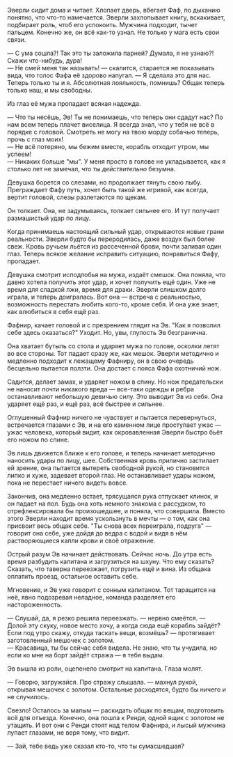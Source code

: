 Эверли сидит дома и читает. Хлопает дверь, вбегает Фаф, по дыханию понятно, что что-то намечается. Эверли захлопывает книгу, вскакивает, подбирает роль, чтоб его успокоить. Мужчина подходит, тычет пальцем. Конечно же, он всё как-то узнал. Не только у мага есть свои связи.

— С ума сошла?! Так это ты заложила парней? Думала, я не узнаю?! Скажи что-нибудь, дура!  
— Не смей меня так называть! — скалится, старается не показывать вида, что голос Фафа её здорово напугал. — Я сделала это для нас. Теперь только ты и я. Абсолютная лояльность, помнишь? Общак теперь только наш, и мы свободны.

Из глаз её мужа пропадает всякая надежда.

— Что ты несёшь, Эв! Ты не понимаешь, что теперь они сдадут нас? По нам всем теперь плачет виселица. Я всегда знал, что у тебя не всё в порядке с головой. Смотреть не могу на твою морду собачью теперь, прочь с глаз моих!  
— Не всё потеряно, мы бежим вместе, корабль отходит утром, мы успеем!  
— Никаких больше "мы". У меня просто в голове не укладывается, как я столько лет не замечал, что ты _действительно_ безумна.

Девушка борется со слезами, но продолжает тянуть свою лыбу. Преграждает Фафу путь, хочет быть такой же игривой, как всегда, вертит головой, слезы разлетаются по щекам.

Он толкает. Она, не задумываясь, толкает сильнее его. И тут получает размашистый удар по лицу.

Когда принимаешь настоящий сильный удар, открываются новые грани реальности. Эверли будто бы переродилась, даже воздух был более свеж. Кровь ручьем льётся из рассеченной брови, почти заливая один глаз. Теперь всякое желание исправить ситуацию, понравиться Фафу, пропадает.

Девушка смотрит исподлобья на мужа, издаёт смешок. Она поняла, что давно хотела получить этот удар, и хочет получить ещё один. Уже не время для сладкой лжи, время для драки. Эверли слишком долго играла, и теперь доигралась. Вот она — встреча с реальностью, возможность перестать любить кого-то, кроме себя. И она уже знает, как влюбиться в себя ещё раз.

Фафнир, качает головой и с презрением глядит на Эв. "Как я позволил себе здесь оказаться?" Уходит. Но, увы, глупость Эв безгранична.

Она хватает бутыль со стола и ударяет мужа по голове, осколки летят во все стороны. Тот падает сразу же, как мешок. Эверли методично и медленно подходит к лежащему Фафниру, он в свою очередь бесцельно пытается ползти. Она достает с пояса Фафа охотничий нож.

Садится, делает замах, и ударяет ножом в спину. Но нож предательски не наносит почти никакого вреда — все-таки одежды и ребра останавливают небольшую девичью силу. Это выводит Эв из себя. Она ударяет ещё раз, и ещё раз, всё быстрее и сильнее.

Оглушенный Фафнир ничего не чувствует и пытается перевернуться, встречается глазами с Эв, и на его каменном лице проступает ужас — ужас человека, который видит, как окровавленная Эверли быстро бьёт его ножом по спине.

Эв лишь движется ближе к его голове, и теперь начинает методично наносить удары по лицу, шее. Собственная кровь прилично застилает ей зрение, она пытается вытереть свободной рукой, но становится липко и хуже, задевает второй глаз. Не останавливает удары ножом, пока не перестает ничего видеть вовсе.

Закончив, она медленно встает, трясущаяся рука отпускает клинок, и он падает на пол. Будь она хоть немного знакома с рассудком, то отрефлексировала бы произошедшее, и поняла, что совершила. Вместо этого Эверли находит время ускользнуть в мечты — о том, как она присвоит весь общак себе. "Ты снова всех переиграла, подруга" — говорит она себе, уже дойдя до ведра с водой и видя в нём растворяющиеся капли крови и своё отражение.

Острый разум Эв начинает действовать. Сейчас ночь. До утра есть время разбудить капитана и загрузиться на шхуну. Что ему сказать? Сказать, что таверна переезжает, погрузить ещё и вина. Из общака оплатить проезд, остальное оставить себе.

Мгновение, и Эв уже говорит с сонным капитаном. Тот таращится на неё, явно подозревая неладное, команда разделяет его настороженность.

— Слушай, да, я резко решила переезжать. — нервно смеётся. — Долой эту скуку, новое место хочу, а когда сюда ещё корабль зайдёт? Если под утро скажу, откуда таскать вещи, возмёшь? — протягивает заготовленный мешочек с золотом.  
— Красавица, ты бы сейчас себя видела. Не знаю, что ты учудила, но если ко мне на борт зайдёт стража — я тебя выдам.

Эв вышла из роли, оцепенело смотрит на капитана. Глаза молят.

— Говорю, загружайся. Про стражу слышала. — махнул рукой, открывая мешочек с золотом. Остальные расходятся, будто бы ничего и не случилось.

Свезло! Осталось за малым — раскидать общак по вещам, подготовить всё для отъезда. Конечно, она пошла к Ренди, одной ящик с золотом не утащить. И вот они с Ренди стоят над телом Фафнира, и лысый мужчина лупает глазами, не веря тому, что видит.

— Зай, тебе ведь уже сказал кто-то, что ты сумасшедшая?
